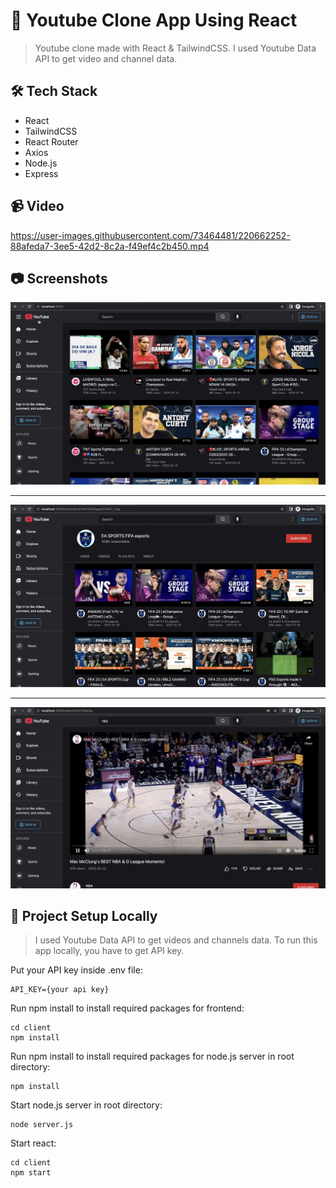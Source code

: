 # :movie_camera: Youtube Clone App Using React

> Youtube clone made with React & TailwindCSS. I used Youtube Data API to get video and channel data.

## :hammer_and_wrench: Tech Stack

* React
* TailwindCSS
* React Router
* Axios
* Node.js
* Express

## :video_camera: Video

https://user-images.githubusercontent.com/73464481/220662252-88afeda7-3ee5-42d2-8c2a-f49ef4c2b450.mp4

## :camera: Screenshots

![](/preview/ss1.jpg)

***

![](/preview/ss2.jpg)

***

![](/preview/ss3.jpg)

## :rocket: Project Setup Locally

> I used Youtube Data API to get videos and channels data. To run this app locally, you have to get API key.

Put your API key inside .env file:

```
API_KEY={your api key}
```

Run npm install to install required packages for frontend:

```
cd client
npm install
```

Run npm install to install required packages for node.js server in root directory:

```
npm install
```

Start node.js server in root directory:
```
node server.js
```

Start react:
```
cd client
npm start
```